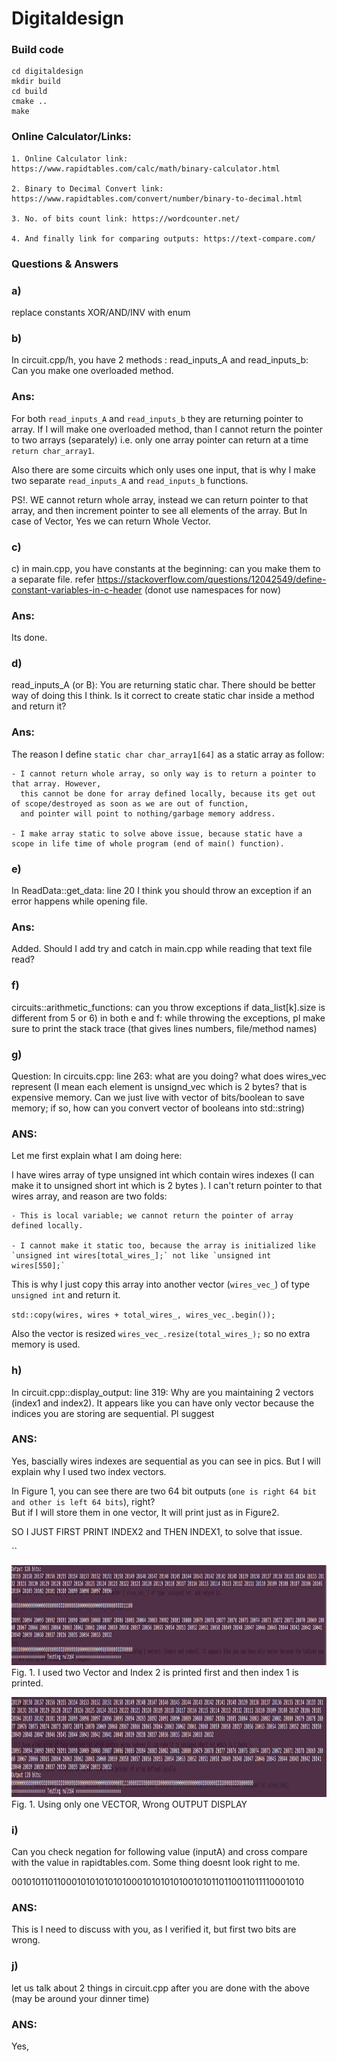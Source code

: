 # Digitaldesign

### Build code

```
cd digitaldesign
mkdir build
cd build
cmake ..
make
```

### Online Calculator/Links:

```
1. Online Calculator link: https://www.rapidtables.com/calc/math/binary-calculator.html

2. Binary to Decimal Convert link: https://www.rapidtables.com/convert/number/binary-to-decimal.html

3. No. of bits count link: https://wordcounter.net/

4. And finally link for comparing outputs: https://text-compare.com/
```

### Questions & Answers


### a)
replace constants XOR/AND/INV with enum


### b)

In circuit.cpp/h, you have 2 methods : read_inputs_A and read_inputs_b: Can you make one overloaded method.

### Ans: 

For both `read_inputs_A` and `read_inputs_b` they are returning pointer to array. If I will make one overloaded method,
than I cannot return the pointer to two arrays (separately) i.e. only one array pointer can return at a time `return char_array1`. 

Also there are some circuits which only uses one input, that is why I make two separate `read_inputs_A` and `read_inputs_b` functions. 

PS!. WE cannot return whole array, instead we can return pointer to that array, and then increment pointer to see all elements of the array. But In case of
Vector, Yes we can return Whole Vector. 

### c)

c) in main.cpp, you have constants at the beginning: can you make them to a separate file. refer https://stackoverflow.com/questions/12042549/define-constant-variables-in-c-header
(donot use namespaces for now)

### Ans: 

Its done. 

### d)

read_inputs_A (or B): You are returning static char. There should be better way of doing this I think. Is it correct to create static char inside a method and return it?

### Ans: 

The reason I define `static char char_array1[64]` as a static array as follow:

    - I cannot return whole array, so only way is to return a pointer to that array. However,
      this cannot be done for array defined locally, because its get out of scope/destroyed as soon as we are out of function,
      and pointer will point to nothing/garbage memory address. 

    - I make array static to solve above issue, because static have a scope in life time of whole program (end of main() function). 


### e)

In ReadData::get_data: line 20 I think you should throw an exception if an error happens while opening file.

### Ans: 

Added. Should I add try and catch in main.cpp while reading that text file read?

### f)

circuits::arithmetic_functions: can you throw exceptions if data_list[k].size is different from 5 or 6)
in both e and f: while throwing the exceptions, pl make sure to print the stack trace (that gives lines numbers, file/method names)

### g)

Question: In circuits.cpp: line 263: what are you doing? what does wires_vec represent (I mean each element is unsignd_vec which is 2 bytes? that is expensive memory. Can we just live with vector of bits/boolean to save memory; if so, how can you convert vector of booleans into std::string)


### ANS:


Let me first explain what I am doing here:

I have wires array of type unsigned int which contain wires indexes (I can make it to unsigned short int which is 2 bytes ).
I can't return pointer to that wires array, and reason are two folds:

    - This is local variable; we cannot return the pointer of array defined locally.
 
    - I cannot make it static too, because the array is initialized like `unsigned int wires[total_wires_];` not like `unsigned int wires[550];`

This is why I just copy this array into another vector (`wires_vec_`) of type `unsigned int` and return it.
 
`std::copy(wires, wires + total_wires_, wires_vec_.begin());`

Also the vector is resized `wires_vec_.resize(total_wires_);` so no extra memory is used. 

### h)

In circuit.cpp::display_output: line 319: Why are you maintaining 2 vectors (index1 and index2). It appears like you can have only vector because the indices you are storing are sequential. Pl suggest

### ANS:
 
Yes, bascially wires indexes are sequential as you can see in pics. But I will explain why I used two index vectors.

In Figure 1, you can see there are two 64 bit outputs (`one is right 64 bit and other is left 64 bits`), right?  
But if I will store them in one vector, It will print just as in Figure2.

SO I JUST FIRST PRINT INDEX2 and THEN INDEX1, to solve that issue. 

``

<p align="left">
   <img src="screenshots/correct_mul.png" width ="1000" height="160"/>
  <br/>
  Fig. 1. I used two Vector and Index 2 is printed first and then index 1 is printed.
</p>

<p align="left">
   <img src="screenshots/mul128-only-one-vector.png" width ="1000" height="160"/>  

  <br/>
  Fig. 1. Using only one VECTOR, Wrong OUTPUT DISPLAY
</p>





### i)

Can you check negation for following value (inputA) and cross compare with the value in rapidtables.com. Some thing doesnt look right to me.

0010101101100010101010101000101010101001010110110011011110001010

### ANS:

This is I need to discuss with you, as I verified it, but first two bits are wrong. 

### j)

let us talk about 2 things in circuit.cpp after you are done with the above (may be around your dinner time)

### ANS:

Yes,
